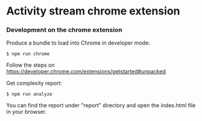 # Activity stream chrome extension

### Development on the chrome extension

Produce a bundle to load into Chrome in developer mode:
```
$ npm run chrome
```
Follow the steps on https://developer.chrome.com/extensions/getstarted#unpacked

Get complexity report:
```
$ npm run analyze
```

You can find the report under "report" directory and open the index.html file in your browser.